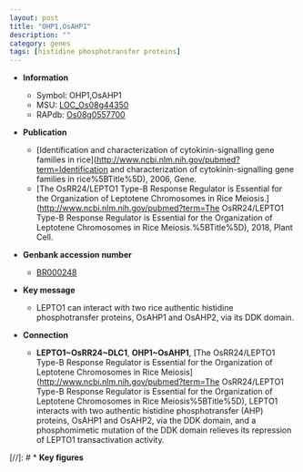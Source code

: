 ```yaml
---
layout: post
title: "OHP1,OsAHP1"
description: ""
category: genes
tags: [histidine phosphotransfer proteins]
---
```


* **Information**  
    + Symbol: OHP1,OsAHP1  
    + MSU: [LOC_Os08g44350](http://rice.uga.edu/cgi-bin/ORF_infopage.cgi?orf=LOC_Os08g44350)  
    + RAPdb: [Os08g0557700](https://rapdb.dna.affrc.go.jp/locus/?name=Os08g0557700)  

* **Publication**  
    + [Identification and characterization of cytokinin-signalling gene families in rice](http://www.ncbi.nlm.nih.gov/pubmed?term=Identification and characterization of cytokinin-signalling gene families in rice%5BTitle%5D), 2006, Gene.
    + [The OsRR24/LEPTO1 Type-B Response Regulator is Essential for the Organization of Leptotene Chromosomes in Rice Meiosis.](http://www.ncbi.nlm.nih.gov/pubmed?term=The OsRR24/LEPTO1 Type-B Response Regulator is Essential for the Organization of Leptotene Chromosomes in Rice Meiosis.%5BTitle%5D), 2018, Plant Cell.

* **Genbank accession number**  
    + [BR000248](http://www.ncbi.nlm.nih.gov/nuccore/BR000248)

* **Key message**  
    + LEPTO1 can interact with two rice authentic histidine phosphotransfer proteins, OsAHP1 and OsAHP2, via its DDK domain.

* **Connection**  
    + __LEPTO1~OsRR24~DLC1__, __OHP1~OsAHP1__, [The OsRR24/LEPTO1 Type-B Response Regulator is Essential for the Organization of  Leptotene Chromosomes in Rice Meiosis](http://www.ncbi.nlm.nih.gov/pubmed?term=The OsRR24/LEPTO1 Type-B Response Regulator is Essential for the Organization of  Leptotene Chromosomes in Rice Meiosis%5BTitle%5D), LEPTO1 interacts with two authentic histidine phosphotransfer (AHP) proteins, OsAHP1 and OsAHP2, via the DDK domain, and a phosphomimetic mutation of the DDK domain relieves its repression of LEPTO1 transactivation activity.

[//]: # * **Key figures**  


